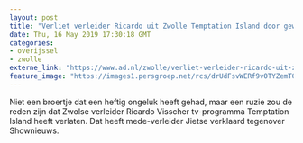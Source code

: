 ```yaml
---
layout: post
title: "Verliet verleider Ricardo uit Zwolle Temptation Island door gewond broertje of ruzie?"
date: Thu, 16 May 2019 17:30:18 GMT
categories: 
- overijssel 
- zwolle 
externe_link: "https://www.ad.nl/zwolle/verliet-verleider-ricardo-uit-zwolle-temptation-island-door-gewond-broertje-of-ruzie~abd4ec11/"
feature_image: "https://images1.persgroep.net/rcs/drUdFsvWERf9v0TYZemT0zf1T2s/diocontent/142085758/_fitwidth/400/?appId=21791a8992982cd8da851550a453bd7f&quality=0.7"
---
```


Niet een broertje dat een heftig ongeluk heeft gehad, maar een ruzie zou de reden zijn dat Zwolse verleider Ricardo Visscher tv-programma Temptation Island heeft verlaten. Dat heeft mede-verleider Jietse verklaard tegenover Shownieuws.
